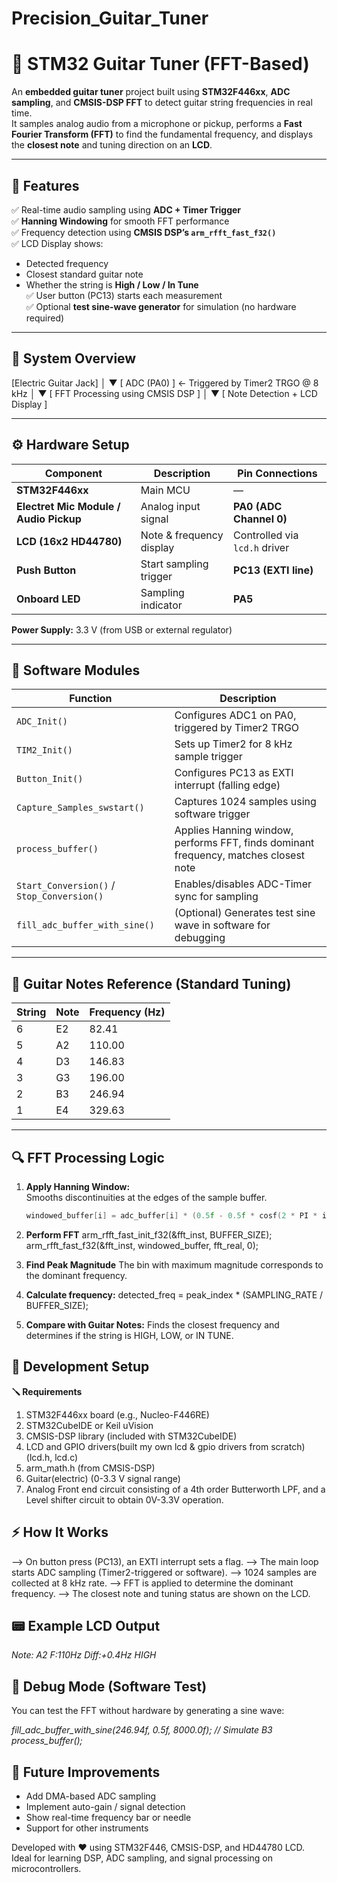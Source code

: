 # Precision_Guitar_Tuner
# 🎸 STM32 Guitar Tuner (FFT-Based)

An **embedded guitar tuner** project built using **STM32F446xx**, **ADC sampling**, and **CMSIS-DSP FFT** to detect guitar string frequencies in real time.  
It samples analog audio from a microphone or pickup, performs a **Fast Fourier Transform (FFT)** to find the fundamental frequency, and displays the **closest note** and tuning direction on an **LCD**.

---

## 🚀 Features

✅ Real-time audio sampling using **ADC + Timer Trigger**  
✅ **Hanning Windowing** for smooth FFT performance  
✅ Frequency detection using **CMSIS DSP’s `arm_rfft_fast_f32()`**  
✅ LCD Display shows:
- Detected frequency  
- Closest standard guitar note  
- Whether the string is **High / Low / In Tune**  
✅ User button (PC13) starts each measurement  
✅ Optional **test sine-wave generator** for simulation (no hardware required)

---

## 🧠 System Overview
[Electric Guitar Jack]
│
▼
[ ADC (PA0) ] ← Triggered by Timer2 TRGO @ 8 kHz
│
▼
[ FFT Processing using CMSIS DSP ]
│
▼
[ Note Detection + LCD Display ]


---

## ⚙️ Hardware Setup

| Component | Description | Pin Connections |
|------------|--------------|-----------------|
| **STM32F446xx** | Main MCU | — |
| **Electret Mic Module / Audio Pickup** | Analog input signal | **PA0 (ADC Channel 0)** |
| **LCD (16x2 HD44780)** | Note & frequency display | Controlled via `lcd.h` driver |
| **Push Button** | Start sampling trigger | **PC13 (EXTI line)** |
| **Onboard LED** | Sampling indicator | **PA5** |

**Power Supply:** 3.3 V (from USB or external regulator)

---

## 🧩 Software Modules

| Function | Description |
|-----------|-------------|
| `ADC_Init()` | Configures ADC1 on PA0, triggered by Timer2 TRGO |
| `TIM2_Init()` | Sets up Timer2 for 8 kHz sample trigger |
| `Button_Init()` | Configures PC13 as EXTI interrupt (falling edge) |
| `Capture_Samples_swstart()` | Captures 1024 samples using software trigger |
| `process_buffer()` | Applies Hanning window, performs FFT, finds dominant frequency, matches closest note |
| `Start_Conversion()` / `Stop_Conversion()` | Enables/disables ADC-Timer sync for sampling |
| `fill_adc_buffer_with_sine()` | (Optional) Generates test sine wave in software for debugging |

---

## 🎵 Guitar Notes Reference (Standard Tuning)

| String | Note | Frequency (Hz) |
|---------|------|----------------|
| 6 | E2 | 82.41 |
| 5 | A2 | 110.00 |
| 4 | D3 | 146.83 |
| 3 | G3 | 196.00 |
| 2 | B3 | 246.94 |
| 1 | E4 | 329.63 |

---

## 🔍 FFT Processing Logic

1. **Apply Hanning Window:**  
   Smooths discontinuities at the edges of the sample buffer.
   ```c
   windowed_buffer[i] = adc_buffer[i] * (0.5f - 0.5f * cosf(2 * PI * i / (BUFFER_SIZE - 1)));


2. **Perform FFT**
   arm_rfft_fast_init_f32(&fft_inst, BUFFER_SIZE);
   arm_rfft_fast_f32(&fft_inst, windowed_buffer, fft_real, 0);


3. **Find Peak Magnitude**
   The bin with maximum magnitude corresponds to the dominant frequency.
   
4. **Calculate frequency:**
   detected_freq = peak_index * (SAMPLING_RATE / BUFFER_SIZE);

5. **Compare with Guitar Notes:**
   Finds the closest frequency and determines if the string is HIGH, LOW, or IN TUNE.



## 🧰 Development Setup
**🪛 Requirements**

1. STM32F446xx board (e.g., Nucleo-F446RE)
2. STM32CubeIDE or Keil uVision
3. CMSIS-DSP library (included with STM32CubeIDE)
4. LCD and GPIO drivers(built my own lcd & gpio drivers from scratch)(lcd.h, lcd.c)
5. arm_math.h (from CMSIS-DSP)
6. Guitar(electric) (0-3.3 V signal range)
7. Analog Front end circuit consisting of a 4th order Butterworth LPF, and a Level shifter circuit to obtain 0V-3.3V operation.



## **⚡ How It Works**

--> On button press (PC13), an EXTI interrupt sets a flag.
--> The main loop starts ADC sampling (Timer2-triggered or software).
--> 1024 samples are collected at 8 kHz rate.
--> FFT is applied to determine the dominant frequency.
--> The closest note and tuning status are shown on the LCD.


## **📟 Example LCD Output**
*Note: A2  F:110Hz*
*Diff:+0.4Hz HIGH*

## **🧪 Debug Mode (Software Test)**

You can test the FFT without hardware by generating a sine wave:

*fill_adc_buffer_with_sine(246.94f, 0.5f, 8000.0f); // Simulate B3*
*process_buffer();*

## **🔧 Future Improvements**

- Add DMA-based ADC sampling
- Implement auto-gain / signal detection
- Show real-time frequency bar or needle
- Support for other instruments


Developed with ❤️ using STM32F446, CMSIS-DSP, and HD44780 LCD.
Ideal for learning DSP, ADC sampling, and signal processing on microcontrollers.
